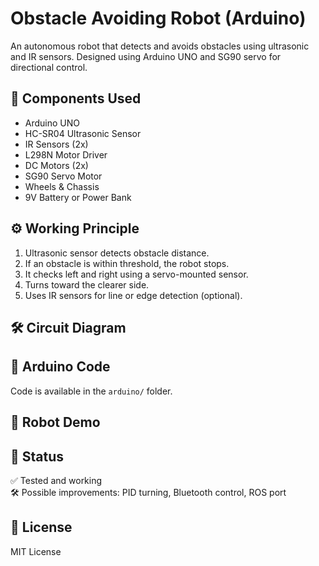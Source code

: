 # Obstacle Avoiding Robot (Arduino)

An autonomous robot that detects and avoids obstacles using ultrasonic and IR sensors. Designed using Arduino UNO and SG90 servo for directional control.

## 🔧 Components Used

- Arduino UNO
- HC-SR04 Ultrasonic Sensor
- IR Sensors (2x)
- L298N Motor Driver
- DC Motors (2x)
- SG90 Servo Motor
- Wheels & Chassis
- 9V Battery or Power Bank

## ⚙️ Working Principle

1. Ultrasonic sensor detects obstacle distance.
2. If an obstacle is within threshold, the robot stops.
3. It checks left and right using a servo-mounted sensor.
4. Turns toward the clearer side.
5. Uses IR sensors for line or edge detection (optional).

## 🛠️ Circuit Diagram



## 🧠 Arduino Code

Code is available in the `arduino/` folder.

## 📸 Robot Demo



## 🧪 Status

✅ Tested and working  
🛠️ Possible improvements: PID turning, Bluetooth control, ROS port

## 📄 License

MIT License
